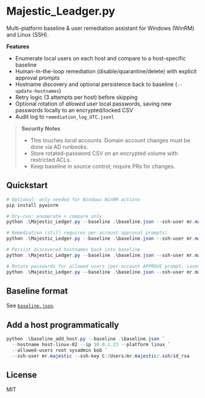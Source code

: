 # Majestic_Leadger.py

Multi-platform baseline & user remediation assistant for Windows (WinRM) and Linux (SSH).

**Features**
- Enumerate local users on each host and compare to a host-specific baseline
- Human-in-the-loop remediation (disable/quarantine/delete) with explicit approval prompts
- Hostname discovery and optional persistence back to baseline (`--update-hostnames`)
- Retry logic (3 attempts per host) before skipping
- Optional rotation of *allowed user* local passwords, saving new passwords locally to an encrypted/locked CSV
- Audit log to `remediation_log_UTC.jsonl`

> **Security Notes**
> - This touches *local* accounts. Domain account changes must be done via AD runbooks.
> - Store rotated-password CSV on an encrypted volume with restricted ACLs.
> - Keep baseline in source control; require PRs for changes.

## Quickstart

```powershell
# Optional: only needed for Windows WinRM actions
pip install pywinrm

# Dry-run: enumerate + compare only
python .\Majestic_Ledger.py --baseline .\baseline.json --ssh-user mr.majestic --winrm-user mr.majestic

# Remediation (still requires per-account approval prompts)
python .\Majestic_Ledger.py --baseline .\baseline.json --ssh-user mr.majestic --winrm-user mr.majestic --execute

# Persist discovered hostnames back into baseline
python .\Majestic_Ledger.py --baseline .\baseline.json --ssh-user mr.majestic --winrm-user mr.majestic --update-hostnames

# Rotate passwords for allowed users (per-account APPROVE prompt, saves to CSV locally)
python .\Majestic_Ledger.py --baseline .\baseline.json --ssh-user mr.majestic --winrm-user mr.majestic --rotate-passwords --execute
```

## Baseline format

See [`baseline.json`](baseline.json).

## Add a host programmatically

```powershell
python .\baseline_add_host.py --baseline .\baseline.json `
  --hostname host-linux-02 --ip 10.0.1.23 --platform linux `
  --allowed-users root sysadmin bob `
  --ssh-user mr.majestic --ssh-key C:/Users/mr.majestic/.ssh/id_rsa
```

## License

MIT
